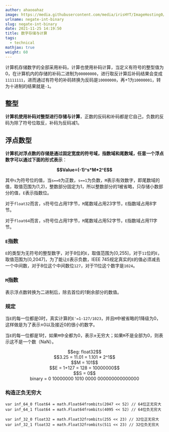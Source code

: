 ```yaml
---
author: ahaooahaz
image: https://media.githubusercontent.com/media/irisHYT/ImageHosting0/main/images/1690861871031.webp
urlname: negate-int-binary
slug: negate-int-binary
date: 2021-11-25 14:19:50
title: 数字存储与计算
tags: 
  - technical
mathjax: true
weight: 60
---
```


计算机存储数字的全部采用补码，计算也使用补码计算，当定义有符号的整型值为0，在计算机内的存储的补码二进制为`00000000`，进行取反计算后补码结果会变成`11111111`，进而通过有符号的补码转换为反码是`10000000`，再+1为`10000001`，转为十进制的结果就是`-1`。

<!--more-->

## 整型

**计算机使用补码对整型进行存储与计算**，正数的反码和补码都是它自己，负数的反码为除了符号位取反，补码为反码减1。

## 浮点数型

**计算机对浮点数的存储是通过固定宽度的符号域，指数域和尾数域，任意一个浮点数字可以通过下面的形式表示**：

<center><strong>$$Value=(-1)^s*M*2^E$$</strong></center>

其中`s`为符号位的值，当`s==0`为正数，`s==1`为负数，`M`表示有效数字，即尾数域的值，取值范围为(1,2)，整数部分固定为1，所以整数部分的1被省略，只存储小数部分的值，`E`表示指数位。


对于`float32`而言，`s`符号位占用1字节，`M`尾数域占用23字节，`E`指数域占用8字节。

对于`float64`而言，`s`符号位占用1字节，`M`尾数域占用52字节，`E`指数域占用11字节。

### `E`指数

`E`的类型为无符号的整型数字，对于8位的`E`，取值范围为[0,255]，对于`11`位的`E`，取值范围为[0,2047]，为了能让`E`表示负数，IEEE 745规定真实的`E`的值必须减去一个中间数，对于8位这个中间数位`127`，对于11位这个数字是`1024`。

### `M`指数

表示浮点数转换为二进制后，除去首位的1剩余部分的数值。

### 规定

当`E`的每一位都是0时，真实计算的`E'=1-127/1023`，并且`M`中被省略的1降级为0，这样做是为了表示±0以及接近0的很小的数字。

当`E`的每一位都是1时，如果`M`中全都为0，表示±无穷大；如果`M`不是全部为0，则表示这不是一个数（NaN）。

<center>$$eg: float32$$</center>

<center>$$3.25 = 11.01 = 1.101 * 2^1$$</center>

<center>$$M = 101$$</center>

<center>$$E = 1+127 = 128 = 10000000$$</center>

<center>$$S = 0$$</center>

<center>binary = 0 10000000 1010 0000 000000000000000</center>

### 构造正负无穷大

```golang
var inf_64_0 float64 = math.Float64frombits(2047 << 52) // 64位正无穷大
var inf_64_1 float64 = math.Float64frombits(4095 << 52) // 64位负无穷大

var inf_32_0 float32 = math.Float32frombits(255 << 23) // 32位正无穷大
var inf_32_1 float32 = math.Float32frombits(511 << 23) // 32位负无穷大
```
